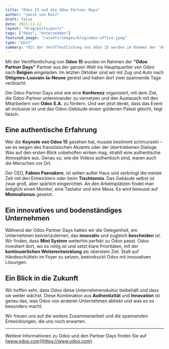 ```yaml
---
title: "Odoo 15 und die Odoo Partner Days"
author: "Janik von Rotz"
draft: false
date: 2021-11-12
layout: "blog/posts/posts"
tags: ["Odoo", "Unternehmen"]
featured_image: "/assets/images/blog/odoo-office.jpeg"
type: "post"
summary: "Mit der Veröffentlichung von Odoo 15 wurden im Rahmen der 'Odoo Partner Days' Odoo Partner aus der ganzen Welt nach Belgien ins Hauptquartier eingeladen. Im letzten Oktober sind wir mit Zug und Auto n..."
---
```


Mit der Veröffentlichung von **Odoo 15** wurden im Rahmen der **"Odoo Partner Days"** Partner aus der ganzen Welt ins Hauptquartier von Odoo nach **Belgien** eingeladen. Im letzten Oktober sind wir mit Zug und Auto nach **Ottignies-Louvain-la-Neuve** gereist und haben dort zwei spannende Tage verbracht.

Die Odoo Partner Days sind wie eine **Konferenz** organisiert, mit dem Ziel, die Odoo-Partner untereinander zu vernetzen und den Austausch mit den Mitarbeitern von **Odoo S.A.** zu fördern. Und wer jetzt denkt, dass das Event all-inclusive ist und das Odoo-Gebäude einem goldenen Palast gleicht, liegt falsch.

## Eine authentische Erfahrung

Wer die **Keynote von Odoo 15** gesehen hat, musste bestimmt schmunzeln – sei es wegen des französischen Akzents oder der übertriebenen Dialoge. Was auf den ersten Blick unbeholfen wirken mag, strahlt eine authentische Atmosphäre aus. Genau so, wie die Videos authentisch sind, waren auch die Menschen vor Ort. 

Der CEO, **Fabien Paenakers**, ist selten außer Haus und verbringt die meiste Zeit mit den Entwicklern oder beim **Tischtennis**. Das Gebäude selbst ist zwar groß, aber spärlich eingerichtet. An den Arbeitsplätzen findet man lediglich einen Monitor, eine Tastatur und eine Maus. Es wird bewusst auf **Minimalismus** gesetzt.

## Ein innovatives und bodenständiges Unternehmen

Während der Odoo Partner Days hatten wir die Gelegenheit, ein Unternehmen kennenzulernen, das **innovativ** und zugleich **bescheiden** ist. Wir finden, dass **Mint System** weiterhin perfekt zu Odoo passt. Odoo investiert dort, wo es nötig ist und setzt klare Prioritäten, mit der **kontinuierlichen Weiterentwicklung** als oberstem Ziel. Statt auf Händeschütteln im Foyer zu setzen, beeindruckt Odoo mit innovativen Lösungen.

## Ein Blick in die Zukunft

Wir hoffen sehr, dass Odoo diese Unternehmenskultur beibehält und dass sie weiter wächst. Diese Kombination aus **Authentizität** und **Innovation** ist genau das, was Odoo von anderen Unternehmen abhebt und was es so besonders macht.

Wir freuen uns auf die weitere Zusammenarbeit und die spannenden Entwicklungen, die uns noch erwarten.

---

Weitere Informationen zu Odoo und den Partner Days finden Sie auf [www.odoo.com](https://www.odoo.com).
